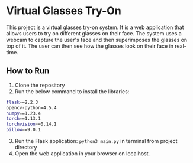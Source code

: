 # Virtual Glasses Try-On
This project is a virtual glasses try-on system. It is a web application that allows users to try on different glasses on their face. The system uses a webcam to capture the user's face and then superimposes the glasses on top of it. The user can then see how the glasses look on their face in real-time.

## How to Run
1. Clone the repository
2. Run the below command to install the libraries:
```bash
flask==2.2.3
opencv-python=4.5.4
numpy==1.23.4
torch==1.13.1
torchvision==0.14.1
pillow==9.0.1

```
3. Run the Flask application: `python3 main.py` in terminal from project directory
4. Open the web application in your browser on localhost.
